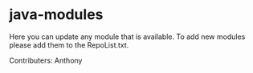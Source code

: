 # java-modules
Here you can update any module that is available.
To add new modules please add them to the RepoList.txt. 

Contributers:
Anthony 
